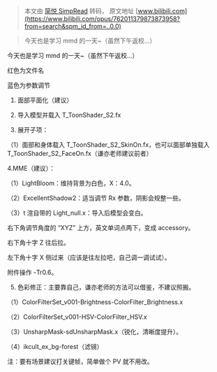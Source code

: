 > 本文由 [简悦 SimpRead](http://ksria.com/simpread/) 转码， 原文地址 [www.bilibili.com](https://www.bilibili.com/opus/762011379873873958?from=search&spm_id_from=..0.0)

> 今天也是学习 mmd 的一天~（虽然下午返校...）

今天也是学习 mmd 的一天~（虽然下午返校...）

红色为文件名

蓝色为参数调节

1. 面部平面化（建议）

2. 导入模型并载入 T_ToonShader_S2.fx

3. 展开子项：

（1）面部和身体载入 T_ToonShader_S2_SkinOn.fx，也可以面部单独载入 T_ToonShader_S2_FaceOn.fx（谦亦老师建议前者）

4.MME（建议）：

（1）LightBloom：维持背景为白色，X：4.0。

（2）ExcellentShadow2：适当调节 Rx 参数，阴影会规整一些。

（3）t 渲自带的 Light_null.x：导入后模型会变白。

右下角调节角度的 “XYZ” 上方，英文单词点两下，变成 accessory。

右下角十字 Z 往后拉。

左下角十字 X 侧过来（应该是往左拉吧，自己调一调试试）。

附件操作 -Tr0.6。

5. 色彩修正：主要靠自己，谦亦老师的方法可以借鉴，不建议照搬。

（1）ColorFilterSet_v001-Brightness-ColorFilter_Brightness.x

（2）ColorFilterSet_v001-HSV-ColorFilter_HSV.x

（3）UnsharpMask-sdUnsharpMask.x（锐化，清晰度提升）。

（4）ikcult_ex_bg-forest（滤镜）

注：要有场景建议打关键帧，简单做个 PV 就不用改。